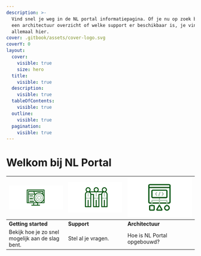 ```yaml
---
description: >-
  Vind snel je weg in de NL portal informatiepagina. Of je nu op zoek bent naar
  een architectuur overzicht of welke support er beschikbaar is, je vindt het
  allemaal hier.
cover: .gitbook/assets/cover-logo.svg
coverY: 0
layout:
  cover:
    visible: true
    size: hero
  title:
    visible: true
  description:
    visible: true
  tableOfContents:
    visible: true
  outline:
    visible: true
  pagination:
    visible: true
---
```


# Welkom bij NL Portal

| ![Getting started](img/computer_nlp.png)         | ![Support](img/support_nlp.jpg) | ![Architectuur](img/architecture%202.jpg) |
|--------------------------------------------------|---------------------------------|-------------------------------------------|
| **Getting started**                              | **Support**                     | **Architectuur**                          |
| Bekijk hoe je zo snel mogelijk aan de slag bent. | Stel al je vragen.              | Hoe is NL Portal opgebouwd?               |
